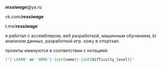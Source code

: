 ***ressiwage***@ya.ru

vk.com/***ressiwage***

t.me/***ressiwage***

я работал с ассемблером, веб разработкой, машинным обучением, bi анализом данных, разработкой игр.
хожу в спортзал.

проекты именуются в соответствии с нотацией: 
```python
f"{'LEARN' or 'WORK'}-{str(name)}-{int(difficulty_level)}"
```
